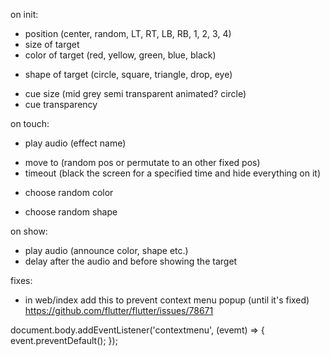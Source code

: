 
on init:
+ position (center, random, LT, RT, LB, RB, 1, 2, 3, 4)
+ size of target
+ color of target (red, yellow, green, blue, black)
- shape of target (circle, square, triangle, drop, eye)
+ cue size (mid grey semi transparent animated? circle)
+ cue transparency


on touch:

+ play audio (effect name)
- move to (random pos or permutate to an other fixed pos)
- timeout (black the screen for a specified time and hide everything on it)
+ choose random color
- choose random shape

on show:

+ play audio (announce color, shape etc.)
+ delay after the audio and before showing the target

fixes:
- in web/index add this to prevent context menu popup (until it's fixed)
  https://github.com/flutter/flutter/issues/78671

document.body.addEventListener('contextmenu', (evemt) => {
  event.preventDefault();
});